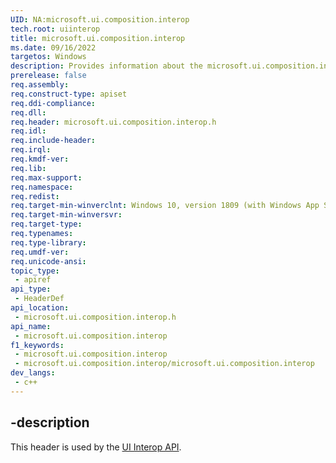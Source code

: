 ```yaml
---
UID: NA:microsoft.ui.composition.interop
tech.root: uiinterop
title: microsoft.ui.composition.interop
ms.date: 09/16/2022
targetos: Windows
description: Provides information about the microsoft.ui.composition.interop.h header for the UI Interop API.
prerelease: false
req.assembly: 
req.construct-type: apiset
req.ddi-compliance: 
req.dll: 
req.header: microsoft.ui.composition.interop.h
req.idl: 
req.include-header: 
req.irql: 
req.kmdf-ver: 
req.lib: 
req.max-support: 
req.namespace: 
req.redist: 
req.target-min-winverclnt: Windows 10, version 1809 (with Windows App SDK 0.5 or later)
req.target-min-winversvr: 
req.target-type: 
req.typenames: 
req.type-library: 
req.umdf-ver: 
req.unicode-ansi: 
topic_type:
 - apiref
api_type:
 - HeaderDef
api_location:
 - microsoft.ui.composition.interop.h
api_name:
 - microsoft.ui.composition.interop
f1_keywords:
 - microsoft.ui.composition.interop
 - microsoft.ui.composition.interop/microsoft.ui.composition.interop
dev_langs:
 - c++
---
```


## -description

This header is used by the [UI Interop API](../_uiinterop/index.md).
